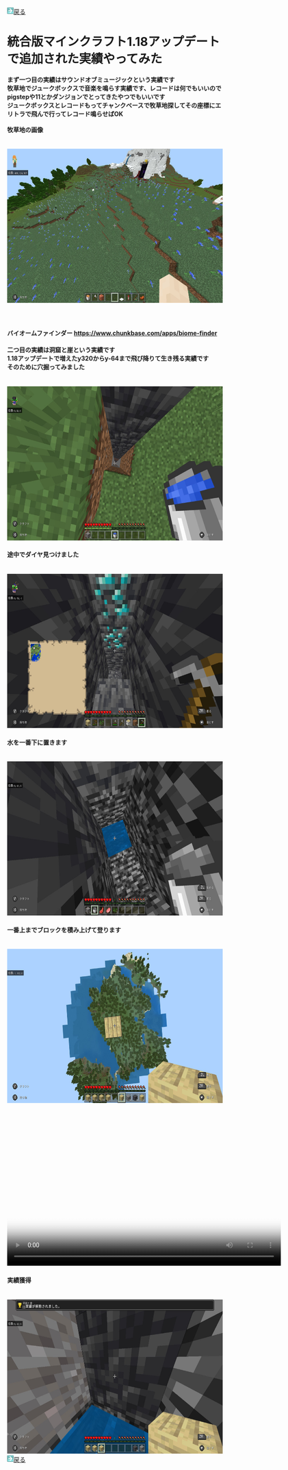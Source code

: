 <html>
	<body>
		<img src="/../../A301821D-EDD4-4194-96DB-E244DD3B5B57.gif" alt=""><a href="../">戻る</a><br />
		<h1>統合版マインクラフト1.18アップデートで追加された実績やってみた</h1>
		<h4>まず一つ目の実績はサウンドオブミュージックという実績です<br />牧草地でジュークボックスで音楽を鳴らす実績です、レコードは何でもいいのでpigstepや11とかダンジョンでとってきたやつでもいいです<br />ジュークボックスとレコードもってチャンクベースで牧草地探してその座標にエリトラで飛んで行ってレコード鳴らせばOK<br /><br />牧草地の画像</h4><br />
		<img src="1.jpg" alt="" width="640" height="360" /><br />
		<h4></h4><br />
		<h4>バイオームファインダー
			<a href="https://www.chunkbase.com/apps/biome-finder">https://www.chunkbase.com/apps/biome-finder</a>
		</h4>
		<h4>二つ目の実績は洞窟と崖という実績です<br />1.18アップデートで増えたy320からy-64まで飛び降りて生き残る実績です<br />そのために穴掘ってみました</h4><br />
		<img src="4.jpg" alt="" width="640" height="360" /><br />
		<h4>途中でダイヤ見つけました</h4><br />
		<img src="2.jpg" alt="" width="640" height="360" /><br />
		<h4>水を一番下に置きます</h4><br />
		<img src="5.jpg" alt="" width="640" height="360" /><br />
		<h4>一番上までブロックを積み上げて登ります</h4><br />
		<img src="6.jpg" alt="" width="640" height="360" /><br /><br />
		<video src="m.mp4" poster="m.jpg" preload="metadata" controls width="640" height="360" >
				<p>動画を再生するにはvideoタグをサポートしたブラウザが必要です。</p>
		</video><br />
		<h4>実績獲得</h4><br />
		<img src="7.jpg" alt="" width="640" height="360" /><br />
		<img src="/../../A301821D-EDD4-4194-96DB-E244DD3B5B57.gif" alt=""><a href="../">戻る</a><br />
	</body>
</html>
